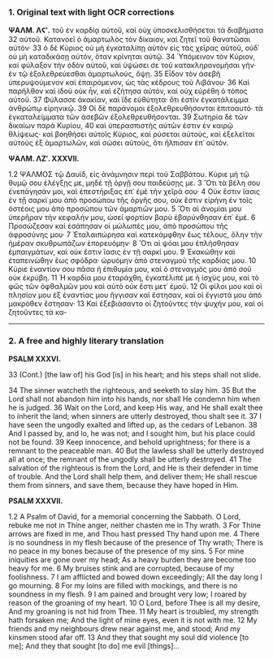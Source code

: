 ### 1. Original text with light OCR corrections

**ΨΑΛΜ. ΛϚʹ.**
τοῦ ἐν καρδίᾳ αὐτοῦ, καὶ οὐχ ὑποσκελισθήσεται τὰ διαβήματα
32 αὐτοῦ. Κατανοεῖ ὁ ἁμαρτωλὸς τὸν δίκαιον, καὶ ζητεῖ τοῦ θανατῶσαι αὐτόν·
33 ὁ δὲ Κύριος οὐ μὴ ἐγκαταλίπῃ αὐτὸν εἰς τὰς χεῖρας αὐτοῦ, οὐδ᾽ οὐ μὴ καταδικάσῃ αὐτόν, ὅταν κρίνηται αὐτῷ.
34 Ὑπόμεινον τὸν Κύριον, καὶ φύλαξον τὴν ὁδὸν αὐτοῦ, καὶ ὑψώσει σε τοῦ κατακληρονομῆσαι γῆν· ἐν τῷ ἐξολεθρεύεσθαι ἁμαρτωλούς, ὄψῃ.
35 Εἶδον τὸν ἀσεβῆ ὑπερυψούμενον καὶ ἐπαιρόμενον, ὡς τὰς κέδρους τοῦ Λιβάνου·
36 Καὶ παρῆλθον καὶ ἰδοὺ οὐκ ἦν, καὶ ἐζήτησα αὐτόν, καὶ οὐχ εὑρέθη ὁ τόπος αὐτοῦ.
37 Φύλασσε ἀκακίαν, καὶ ἴδε εὐθύτητα· ὅτι ἐστὶν ἐγκατάλειμμα ἀνθρώπῳ εἰρηνικῷ.
39 Οἱ δὲ παράνομοι ἐξολεθρευθήσονται ἐπιτοαυτό· τὰ ἐγκαταλείμματα τῶν ἀσεβῶν ἐξολεθρευθήσονται.
39 Σωτηρία δὲ τῶν δικαίων παρὰ Κυρίου,
40 καὶ ὑπερασπιστὴς αὐτῶν ἐστιν ἐν καιρῷ θλίψεως· καὶ βοηθήσει αὐτοῖς Κύριος, καὶ ρύσεται αὐτοὺς, καὶ ἐξελεῖται αὐτοὺς ἐξ ἁμαρτωλῶν, καὶ σώσει αὐτοὺς, ὅτι ἤλπισαν ἐπ᾽ αὐτόν.

**ΨΑΛΜ. ΛΖʹ. XXXVII.**

1.2 ΨΑΛΜΟΣ τῷ Δαυίδ, εἰς ἀνάμνησιν περὶ τοῦ Σαββάτου. Κύριε μὴ τῷ θυμῷ σου ἐλέγξῃς με, μηδὲ τῇ ὀργῇ σου παιδεύσῃς με.
3 Ὅτι τὰ βέλη σου ἐνεπάγησάν μοι, καὶ ἐπεστήριξας ἐπ᾽ ἐμὲ τὴν χεῖρά σου·
4 Οὐκ ἔστιν ἴασις ἐν τῇ σαρκί μου ἀπὸ προσώπου τῆς ὀργῆς σου, οὐκ ἔστιν εἰρήνη ἐν τοῖς ὀστέοις μου ἀπὸ προσώπου τῶν ἁμαρτιῶν μου.
5 Ὅτι αἱ ἀνομίαι μου ὑπερῆραν τὴν κεφαλήν μου, ὡσεὶ φορτίον βαρὺ ἐβαρύνθησαν ἐπ᾽ ἐμέ.
6 Προσώζεσαν καὶ ἐσάπησαν οἱ μώλωπές μου, ἀπὸ προσώπου τῆς ἀφροσύνης μου·
7 Ἐταλαιπώρησα καὶ κατεκάμφθην ἕως τέλους, ὅλην τὴν ἡμέραν σκυθρωπάζων ἐπορευόμην·
8 Ὅτι αἱ ψόαι μου ἐπλήσθησαν ἐμπαιγμάτων, καὶ οὐκ ἔστιν ἴασις ἐν τῇ σαρκί μου.
9 Ἐκακώθην καὶ ἐταπεινώθην ἕως σφόδρα· ὠρυόμην ἀπὸ στεναγμοῦ τῆς καρδίας μου.
10 Κύριε ἐναντίον σου πᾶσα ἡ ἐπιθυμία μου, καὶ ὁ στεναγμός μου ἀπὸ σοῦ οὐκ ἐκρύβη.
11 Ἡ καρδία μου ἐταράχθη, ἐγκατέλιπέ με ἡ ἰσχύς μου, καὶ τὸ φῶς τῶν ὀφθαλμῶν μου καὶ αὐτὸ οὐκ ἔστι μετ᾽ ἐμοῦ.
12 Οἱ φίλοι μου καὶ οἱ πλησίον μου ἐξ ἐναντίας μου ἤγγισαν καὶ ἔστησαν, καὶ οἱ ἔγγιστά μου ἀπὸ μακρόθεν ἔστησαν·
13 Καὶ ἐξεβιάσαντο οἱ ζητοῦντες τὴν ψυχήν μου, καὶ οἱ ζητοῦντες τὰ κα-

---

### 2. A free and highly literary translation

**PSALM XXXVI.**

33 (Cont.) [the law of] his God [is] in his heart; and his steps shall not slide.

34 The sinner watcheth the righteous, and seeketh to slay him.
35 But the Lord shall not abandon him into his hands, nor shall He condemn him when he is judged.
36 Wait on the Lord, and keep His way, and He shall exalt thee to inherit the land; when sinners are utterly destroyed, thou shalt see it.
37 I have seen the ungodly exalted and lifted up, as the cedars of Lebanon.
38 And I passed by, and lo, he was not; and I sought him, but his place could not be found.
39 Keep innocence, and behold uprightness; for there is a remnant to the peaceable man.
40 But the lawless shall be utterly destroyed all at once; the remnant of the ungodly shall be utterly destroyed.
41 The salvation of the righteous is from the Lord, and He is their defender in time of trouble. And the Lord shall help them, and deliver them; He shall rescue them from sinners, and save them, because they have hoped in Him.

**PSALM XXXVII.**

1.2 A Psalm of David, for a memorial concerning the Sabbath.
O Lord, rebuke me not in Thine anger, neither chasten me in Thy wrath.
3 For Thine arrows are fixed in me, and Thou hast pressed Thy hand upon me.
4 There is no soundness in my flesh because of the presence of Thy wrath;
There is no peace in my bones because of the presence of my sins.
5 For mine iniquities are gone over my head;
As a heavy burden they are become too heavy for me.
6 My bruises stink and are corrupted, because of my foolishness.
7 I am afflicted and bowed down exceedingly;
All the day long I go mourning.
8 For my loins are filled with mockings, and there is no soundness in my flesh.
9 I am pained and brought very low;
I roared by reason of the groaning of my heart.
10 O Lord, before Thee is all my desire,
And my groaning is not hid from Thee.
11 My heart is troubled, my strength hath forsaken me;
And the light of mine eyes, even it is not with me.
12 My friends and my neighbours drew near against me, and stood;
And my kinsmen stood afar off.
13 And they that sought my soul did violence [to me];
And they that sought [to do] me evil [things]...